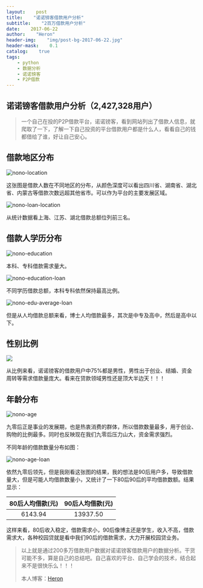```yaml
---
layout:    post
title:    "诺诺镑客借款用户分析"
subtitle:    "2百万借款用户分析"
date:    2017-06-22
author:    "Heron"
header-img:    "img/post-bg-2017-06-22.jpg"
header-mask:    0.1
catalog:    true
tags:
    - python
    - 数据分析
    - 诺诺镑客
    - P2P借款
---
```

## 诺诺镑客借款用户分析（2,427,328用户）

> 一个自己在投的P2P借款平台，诺诺镑客，看到网站列出了借款人信息，就爬取了一下，了解一下自己投资的平台借款用户都是什么人，看看自己的钱都借给了谁，好让自己安心。

## 借款地区分布

![nono-location](/img/in-post/nono-location.png)

这张图是借款人数在不同地区的分布，从颜色深度可以看出四川省、湖南省、湖北省、内蒙古等借款次数远超其他省市。可以作为平台的主要发展区域。

![nono-loan-location](/img/in-post/nono-loan-location.png)

从统计数据看上海、江苏、湖北借款总额位列前三名。

## 借款人学历分布

![nono-education](/img/in-post/nono-education.png)

本科、专科借款需求量大。

![nono-education-loan](/img/in-post/nono-education-loan.png)

不同学历借款总额，本科专科依然保持最高比例。

![nono-edu-average-loan](/img/in-post/nono-edu-average-loan.png)

但是从人均借款总额来看，博士人均借款最多，其次是中专及高中，然后是高中以下。

## 性别比例

![](/img/in-post/nono-gender.png)

从比例来看，诺诺镑客的借款用户中75%都是男性，男性出于创业、结婚、资金周转等需求借款量庞大。看来在贷款领域男性还是顶大半边天！！！

## 年龄分布

![nono-age](/img/in-post/nono-age.png)

九零后正是事业的发展期，也是热衷消费的群体，所以借款数量最多，用于创业、购物的比例最多。同时也反映现在我们九零后压力山大，资金需求强烈。

不同年龄的借款数量分布如图：

![nono-age-loan](/img/in-post/nono-age-loan.png)

依然九零后领先，但是我刚看这张图的结果，我的想法是90后用户多，导致借款量大，但是可能人均借款数量小，又统计了一下80后90后的平均借款数额。结果显示：

| 80后人均借款(元) | 90后人均借款(元) |
| :--------: | :--------: |
|  6143.94   |  13937.50  |

这样来看，80后收入稳定，借款需求小，90后像博主还是学生，收入不高，借款需求大，各种校园贷就是看中我们90后的借款需求，大力开展校园贷业务。



>以上就是通过200多万借款用户数据对诺诺镑客借款用户的数据分析。干货可能不多，算是自己的总结吧。自己喜欢的平台、自己学会的技术，结合起来不是很快乐么！！！
>
>本人博客：[Heron](https://hlpassion.github.io/)

